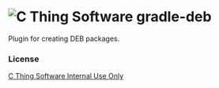 # ![C Thing Software](https://www.cthing.com/branding/CThingSoftware-57x60.png "C Thing Software") gradle-deb
Plugin for creating DEB packages.
### License
[C Thing Software Internal Use Only](https://www.cthing.com/licenses/internal.txt)
